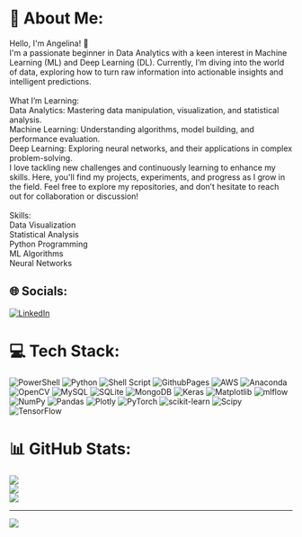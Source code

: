 # 💫 About Me:
Hello, I'm Angelina! 👋<br>I'm a passionate beginner in Data Analytics with a keen interest in Machine Learning (ML) and Deep Learning (DL). Currently, I’m diving into the world of data, exploring how to turn raw information into actionable insights and intelligent predictions.<br><br>What I’m Learning:<br>Data Analytics: Mastering data manipulation, visualization, and statistical analysis.<br>Machine Learning: Understanding algorithms, model building, and performance evaluation.<br>Deep Learning: Exploring neural networks, and their applications in complex problem-solving.<br>I love tackling new challenges and continuously learning to enhance my skills. Here, you'll find my projects, experiments, and progress as I grow in the field. Feel free to explore my repositories, and don’t hesitate to reach out for collaboration or discussion!<br><br>Skills:<br>Data Visualization<br>Statistical Analysis<br>Python Programming<br>ML Algorithms<br>Neural Networks
 

## 🌐 Socials:
[![LinkedIn](https://img.shields.io/badge/LinkedIn-%230077B5.svg?logo=linkedin&logoColor=white)](https://linkedin.com/in/https://www.linkedin.com/in/angelina-poghosyan-59a317322/) 

# 💻 Tech Stack:
![PowerShell](https://img.shields.io/badge/PowerShell-%235391FE.svg?style=for-the-badge&logo=powershell&logoColor=white) ![Python](https://img.shields.io/badge/python-3670A0?style=for-the-badge&logo=python&logoColor=ffdd54) ![Shell Script](https://img.shields.io/badge/shell_script-%23121011.svg?style=for-the-badge&logo=gnu-bash&logoColor=white) ![GithubPages](https://img.shields.io/badge/github%20pages-121013?style=for-the-badge&logo=github&logoColor=white) ![AWS](https://img.shields.io/badge/AWS-%23FF9900.svg?style=for-the-badge&logo=amazon-aws&logoColor=white) ![Anaconda](https://img.shields.io/badge/Anaconda-%2344A833.svg?style=for-the-badge&logo=anaconda&logoColor=white) ![OpenCV](https://img.shields.io/badge/opencv-%23white.svg?style=for-the-badge&logo=opencv&logoColor=white) ![MySQL](https://img.shields.io/badge/mysql-4479A1.svg?style=for-the-badge&logo=mysql&logoColor=white) ![SQLite](https://img.shields.io/badge/sqlite-%2307405e.svg?style=for-the-badge&logo=sqlite&logoColor=white) ![MongoDB](https://img.shields.io/badge/MongoDB-%234ea94b.svg?style=for-the-badge&logo=mongodb&logoColor=white) ![Keras](https://img.shields.io/badge/Keras-%23D00000.svg?style=for-the-badge&logo=Keras&logoColor=white) ![Matplotlib](https://img.shields.io/badge/Matplotlib-%23ffffff.svg?style=for-the-badge&logo=Matplotlib&logoColor=black) ![mlflow](https://img.shields.io/badge/mlflow-%23d9ead3.svg?style=for-the-badge&logo=numpy&logoColor=blue) ![NumPy](https://img.shields.io/badge/numpy-%23013243.svg?style=for-the-badge&logo=numpy&logoColor=white) ![Pandas](https://img.shields.io/badge/pandas-%23150458.svg?style=for-the-badge&logo=pandas&logoColor=white) ![Plotly](https://img.shields.io/badge/Plotly-%233F4F75.svg?style=for-the-badge&logo=plotly&logoColor=white) ![PyTorch](https://img.shields.io/badge/PyTorch-%23EE4C2C.svg?style=for-the-badge&logo=PyTorch&logoColor=white) ![scikit-learn](https://img.shields.io/badge/scikit--learn-%23F7931E.svg?style=for-the-badge&logo=scikit-learn&logoColor=white) ![Scipy](https://img.shields.io/badge/SciPy-%230C55A5.svg?style=for-the-badge&logo=scipy&logoColor=%white) ![TensorFlow](https://img.shields.io/badge/TensorFlow-%23FF6F00.svg?style=for-the-badge&logo=TensorFlow&logoColor=white)
# 📊 GitHub Stats:
![](https://github-readme-stats.vercel.app/api?username=angelpoghosian&theme=radical&hide_border=false&include_all_commits=true&count_private=true)<br/>
![](https://github-readme-streak-stats.herokuapp.com/?user=angelpoghosian&theme=radical&hide_border=false)<br/>
![](https://github-readme-stats.vercel.app/api/top-langs/?username=angelpoghosian&theme=radical&hide_border=false&include_all_commits=true&count_private=true&layout=compact)

---
[![](https://visitcount.itsvg.in/api?id=angelpoghosian&icon=0&color=0)](https://visitcount.itsvg.in)

<!-- Proudly created with GPRM ( https://gprm.itsvg.in ) -->
